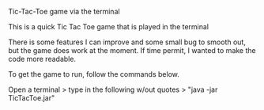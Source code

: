 Tic-Tac-Toe game via the terminal

This is a quick Tic Tac Toe game that is played in the terminal

There is some features I can improve and some small bug to smooth out, but the game does work at the moment. If time permit, I wanted to make the code more readable.

To get the game to run, follow the commands below.

Open a terminal > type in the following w/out quotes > "java -jar TicTacToe.jar"

